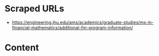 # Scraped URLs
- https://engineering.jhu.edu/ams/academics/graduate-studies/ms-in-financial-mathematics/additional-fm-program-information/

# Content
